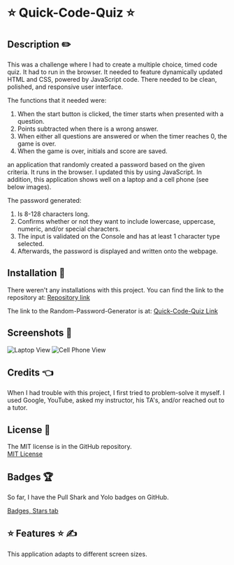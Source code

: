 # ⭐ Quick-Code-Quiz ⭐ # 

## Description ✏️

This was a challenge where I had to create a multiple choice, timed code quiz.  It had to run in the browser. It needed to feature dynamically updated HTML and CSS, powered by JavaScript code.  There needed to be clean, polished, and responsive user interface.

The functions that it needed were:
1) When the start button is clicked, the timer starts when presented with a question.
2) Points subtracted when there is a wrong answer.
3) When either all questions are answered or when the timer reaches 0, the game is over.
4) When the game is over, initials and score are saved. 


an application that randomly created a password based on the given criteria.  It runs in the browser. I updated this by using JavaScript.  In addition, this application shows well on a laptop and a cell phone (see below images).

The password generated:
1) Is 8-128 characters long.
2) Confirms whether or not they want to include lowercase, uppercase, numeric, and/or special characters.
3) The input is validated on the Console and has at least 1 character type selected.
4) Afterwards, the password is displayed and written onto the webpage.

## Installation 🔑

There weren't any installations with this project.  You can find the link to the repository at:
[Repository link](https://github.com/123sites?tab=repositories)

The link to the Random-Password-Generator is at:
[Quick-Code-Quiz Link](https://github.com/123sites/Quick-Code-Quiz.git)
## Screenshots 🎯

<img src="/Random-Password-Generator/Images/Laptop_Screenshot.png" alt="Laptop View">

<img src="/Random-Password-Generator/Images/Cell phone screenshot.png" alt="Cell Phone View">

## Credits 👈

  When I had trouble with this project, I first tried to problem-solve it myself.  I used Google, YouTube, asked my instructor, his TA's, and/or reached out to a tutor.  

## License 📝

The MIT license is in the GitHub repository.  
[MIT License](https://github.com/123sites/Portfolio_Showcase/commit/732ddba936fe6d5aa29390e0b22be55d075d8956)

## Badges 🏆

So far, I have the Pull Shark and Yolo badges on GitHub.

[Badges, Stars tab](https://github.com/123sites?tab=stars)

## ⭐ Features ⭐ ✍

This application adapts to different screen sizes. 
